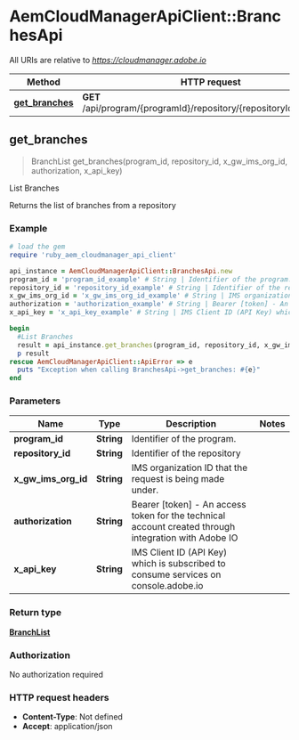 # AemCloudManagerApiClient::BranchesApi

All URIs are relative to *https://cloudmanager.adobe.io*

Method | HTTP request | Description
------------- | ------------- | -------------
[**get_branches**](BranchesApi.md#get_branches) | **GET** /api/program/{programId}/repository/{repositoryId}/branches | List Branches



## get_branches

> BranchList get_branches(program_id, repository_id, x_gw_ims_org_id, authorization, x_api_key)

List Branches

Returns the list of branches from a repository

### Example

```ruby
# load the gem
require 'ruby_aem_cloudmanager_api_client'

api_instance = AemCloudManagerApiClient::BranchesApi.new
program_id = 'program_id_example' # String | Identifier of the program.
repository_id = 'repository_id_example' # String | Identifier of the repository
x_gw_ims_org_id = 'x_gw_ims_org_id_example' # String | IMS organization ID that the request is being made under.
authorization = 'authorization_example' # String | Bearer [token] - An access token for the technical account created through integration with Adobe IO
x_api_key = 'x_api_key_example' # String | IMS Client ID (API Key) which is subscribed to consume services on console.adobe.io

begin
  #List Branches
  result = api_instance.get_branches(program_id, repository_id, x_gw_ims_org_id, authorization, x_api_key)
  p result
rescue AemCloudManagerApiClient::ApiError => e
  puts "Exception when calling BranchesApi->get_branches: #{e}"
end
```

### Parameters


Name | Type | Description  | Notes
------------- | ------------- | ------------- | -------------
 **program_id** | **String**| Identifier of the program. | 
 **repository_id** | **String**| Identifier of the repository | 
 **x_gw_ims_org_id** | **String**| IMS organization ID that the request is being made under. | 
 **authorization** | **String**| Bearer [token] - An access token for the technical account created through integration with Adobe IO | 
 **x_api_key** | **String**| IMS Client ID (API Key) which is subscribed to consume services on console.adobe.io | 

### Return type

[**BranchList**](BranchList.md)

### Authorization

No authorization required

### HTTP request headers

- **Content-Type**: Not defined
- **Accept**: application/json

